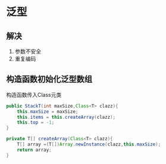 # 泛型

## 解决
1. 参数不安全
2. 重复编码

## 构造函数初始化泛型数组
构造函数传入Class<T>元类
```java
public StackT(int maxSize,Class<T> clazz){
    this.maxSize = maxSize;
    this.items = this.createArray(clazz);
    this.top = -1;
}

private T[] createArray(Class<T> clazz){
    T[] array =(T[])Array.newInstance(clazz,this.maxSize);
    return array;
}
```